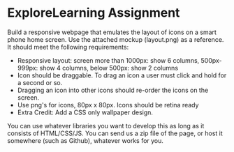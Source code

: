 # ExploreLearning Assignment

Build a responsive webpage that emulates the layout of icons on a smart phone home screen.  Use the attached mockup (layout.png) as a reference.  It should meet the following requirements:

* Responsive layout: screen more than 1000px: show 6 columns, 500px-999px: show 4 columns, below 500px: show 2 columns
* Icon should be draggable.  To drag an icon a user must click and hold for a second or so.
* Dragging an icon into other icons should re-order the icons on the screen. 
* Use png's for icons, 80px x 80px.  Icons should be retina ready
* Extra Credit: Add a CSS only wallpaper design.

You can use whatever libraries you want to develop this as long as it consists of HTML/CSS/JS.  You can send us a zip file of the page, or host it somewhere (such as Github), whatever works for you.